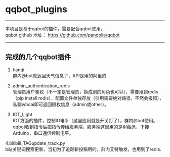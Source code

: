 # qqbot_plugins
---------

本项目是基于qqbot的插件，需要配合qqbot使用。</br>
qqbot github 地址： <https://github.com/pandolia/qqbot>

----------
## 完成的几个qqbot插件 ##

 1. tianqi</br>
    群内@bot就返回天气信息了，API是用的阿里的

 2. admin_authentication_redis</br>
    管理员用户鉴权（不一定是管理员，换成别的角色也可以），需要用到redis（pip install redis），配置文件单独存放（引用需要绝对路径，不然会报错），私聊whoai即可返回限权信息（admin或other）。

 3. IOT_Light</br>
    IOT方面的插件，控制IO电平（这里应用就是开关灯了），群内@bot使用。qqbot收到指令后把指令传给服务端，服务端这里用的是树莓派，下接Arduino，串口通信控制电平。

4.bilibili_TAGupdate_track.py</br>
b站关键词搜索更新，当初为了追踪新投稿用的，群内艾特触发，也用到了redis.
